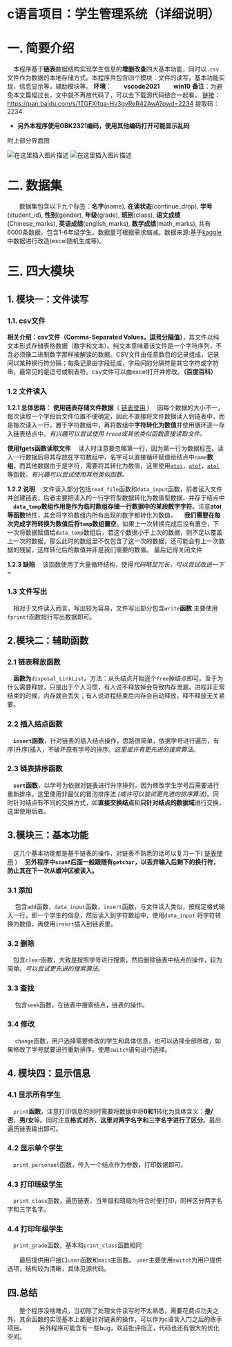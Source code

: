# c语言项目：学生管理系统（详细说明）
# 一. 简要介绍
&emsp;本程序基于**链表**数据结构实现学生信息的**增删改查**四大基本功能，同时以`.csv`文件作为数据的本地存储方式。本程序共包含四个模块：文件的读写，基本功能实现，信息显示等，辅助模块等。
**环境**：&emsp;&emsp;**vscode2021** &emsp;&emsp;**win10**
**备注**：为避免本文篇幅过长，文中就不再放代码了，可以去下载源代码结合一起看。
[链接](https://pan.baidu.com/s/1TGFXlfqa-Hv3gvReR42AwA?pwd=2234)：https://pan.baidu.com/s/1TGFXlfqa-Hv3gvReR42AwA?pwd=2234 
提取码：2234 

 - **另外本程序使用GBK2321编码，使用其他编码打开可能显示乱码**
 
附上部分界面图

![在这里插入图片描述](https://img-blog.csdnimg.cn/0af5cf458e0b4fcca25c1b737b5641cd.png?x-oss-process=image/watermark,type_d3F5LXplbmhlaQ,shadow_50,text_Q1NETiBASld2ZW4=,size_20,color_FFFFFF,t_70,g_se,x_16#pic_center)
![在这里插入图片描述](https://img-blog.csdnimg.cn/d67a4677735e4a8ebf42e051212f9004.png?x-oss-process=image/watermark,type_d3F5LXplbmhlaQ,shadow_50,text_Q1NETiBASld2ZW4=,size_20,color_FFFFFF,t_70,g_se,x_16#pic_center)


# 二. 数据集
&emsp;&emsp;数据集包含以下九个标签：**名字**(name), **在读状态**(continue_drop), **学号**(student_id), **性别**(gender),  **年级**(grade), **班别**(class), **语文成绩**(Chinese_marks), **英语成绩**(english_marks), **数学成绩**(math_marks), 共有6000条数据，包含1-6年级学生。数据量可根据需求缩减。数据来源:基于[kaggle](https://www.kaggle.com/)中数据进行改造(excel随机生成等)。

# 三. 四大模块
## 1. 模块一：文件读写
### 1.1. csv文件
**相关介绍：csv文件（Comma-Separated Values，[逗号分隔值](https://baike.baidu.com/item/CSV/10739)）**，其文件以纯文本形式存储表格数据（数字和文本）。纯文本意味着该文件是一个字符序列，不含必须像二进制数字那样被解读的数据。CSV文件由任意数目的记录组成，记录间以某种换行符分隔；每条记录由字段组成，字段间的分隔符是其它字符或字符串，最常见的是逗号或制表符。csv文件可以由excel打开并修改。**（百度百科）**
### 1.2 文件读入
**1.2.1 总体思路：**
**使用链表存储文件数据**（ [链表使用](https://blog.csdn.net/qq_51321945/article/details/123537393) )
&emsp;因每个数据的大小不一，每次读取一个字段后文件位置不便确定，因此不直接将文件数据读入到链表中，而是每次读入一行，置于字符数组中，再将数组中**字符转化为数值**并使用循环逐一存入链表结点中。*有兴趣可以尝试使用 `fread`或其他类似函数直接读取文件。*

**使用fgets函数读取文件**
&emsp;读入时注意要忽略第一行，因为第一行为数据标签。读入一行数据后将其存放在字符数组中，名字可以直接循环赋值给结点中`name`**数组**，而其他数据由于是字符，需要将其转化为数值，这里使用[`atoi`](https://www.runoob.com/cprogramming/c-function-atoi.html)，[`atof`](https://www.runoob.com/cprogramming/c-function-atof.html)，[`atol`](https://www.runoob.com/cprogramming/c-function-atol.html)等函数。*有兴趣可以尝试使用其他类似函数。*

**1.2.2 说明**
&emsp;文件读入部分包括`read_file`函数和`data_input`函数，前者读入文件并创建链表，后者主要把读入的一行字符型数据转化为数值型数据，并存于结点中
&emsp;**`data_temp`数组作用是作为临时数组存储一行数据中的某段数字字符**。注意**atoi等函数**特性，其会将字符数组内所有出现的数字都转化为数值。
&emsp;**我们需要在每次完成字符转换为数值后将`temp`数组置空**。如果上一次转换完成后没有置空，下一次将数据赋值给`data_temp`数组后，若这个数据小于上次的数据，则不足以覆盖上一次的数据，那么此时的数组里不仅包含了这一次的数据，还可能会有上一次数据的残留，这样转化后的数值并非是我们需要的数值。
最后记得关闭文件

**1.2.3 缺陷**
&emsp;该函数使用了大量循环结构，使得*代码略显冗长，可以尝试改进一下*~

### 1.3 文件写出
&emsp;相对于文件读入而言，写出较为容易，文件写出部分包含`write`**函数**
主要使用`fprintf`函数按行写出数据即可。

## 2.模块二：辅助函数
### 2.1 链表释放函数
&emsp;**函数为**`disposal_LinkList`。方法：从头结点开始逐个`free`掉结点即可。至于为什么需要释放，只是出于个人习惯，有人说不释放掉会导致内存泄漏，进程非正常结束的时候，内存就会丢失；有人说进程结束后内存会自动释放，释不释放无关紧要。
### 2.2 插入结点函数
&emsp;**`insert`函数**，针对链表的插入结点操作，思路很简单，依据学号进行遍历，有序(升序)插入，不破坏原有学号的排序。*这里或许有更先进的搜索算法。*

### 2.3 链表排序函数
&emsp;**`sort`函数**，以学号为依据对链表进行升序排列，因为修改学生学号后需要进行重新排序。这里使用非最优的冒泡排序法 *(或许可以尝试更先进的排序算法)*。同时针对结点有不同的交换方式，如**直接交换结点**和**只针对结点的数据域**进行交换，这里使用后者。


## 3.模块三：基本功能
&emsp;这几个基本功能都是基于链表的操作，对链表不熟悉的话可以复习一下( [链表使用](https://blog.csdn.net/qq_51321945/article/details/123537393) )
&emsp;**另外程序中`scanf`后面一般跟随有`getchar`，以丢弃输入后剩下的换行符，防止其在下一次从缓冲区被读入。**
### 3.1 添加
&emsp; 包含`add`函数，`data_input`函数，`insert`函数，与文件读入类似，按规定格式输入一行，即一个学生的信息，然后读入到字符数组中，使用`data_input` 将字符转换为数值，再使用`insert`插入到链表里。

### 3.2 删除
&emsp;包含`clear`函数，大致是按照学号进行搜索，然后删除链表中结点的操作，较为简单。*可以尝试更先进的搜索算法*。

### 3.3 查找
&emsp; 包含`seek`函数，在链表中搜索结点，链表的操作。
### 3.4 修改
&emsp; `change`函数，用户选择需要修改的学生和具体信息，也可以选择全部修改，如果修改了学号就要进行重新排序。使用`switch`语句进行选择。

## 4. 模块四：显示信息
### 4.1 显示所有学生
&emsp;`print`**函数**，注意打印信息的同时需要将数据中将**0和1**转化为具体含义：**是/否**，**男/女**等。同时注意**格式对齐**，**这里对两字名字和三字名字进行了区分**。最后遍历链表输出即可。

### 4.2 显示单个学生
&emsp;`print_personael`函数，传入一个结点作为参数，打印数据即可。

### 4.3 打印班级学生
&emsp;`print_class`函数，遍历链表，当年级和班级均符合时便打印，同样区分两字名字和三字名字。
### 4.4 打印年级学生
&emsp;`print_grade`函数，基本和`print_class`函数相同

&emsp;&emsp;最后提供用户接口`user`函数和`main`主函数。
`user`主要使用`switch`为用户提供选项，结构较为清晰，具体见源代码。
## 四.总结
&emsp;&emsp;整个程序没啥难点，当初除了处理文件读写时不太熟悉，需要花费点功夫之外，其余函数的实现基本上都是针对链表的操作，可以作为c语言入门之后的练手项目。
&emsp;&emsp;另外程序可能含有一些bug，欢迎批评指正，代码也还有很大的优化空间。



